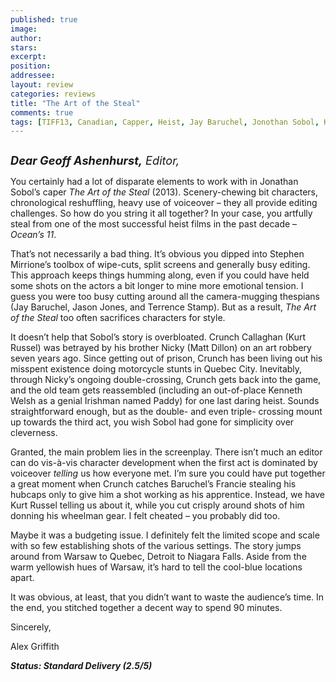 ```yaml
---
published: true
image:
author: 
stars: 
excerpt: 
position: 
addressee: 
layout: review
categories: reviews
title: "The Art of the Steal"
comments: true
tags: [TIFF13, Canadian, Capper, Heist, Jay Baruchel, Jonothan Sobol, Kurt Russell, Letters, Matt Dillon, Ocean's 11, The Art of Steal, TIFF, Toronto International Film Festival]
---
```

<div><p><span class="full-image-block ssNonEditable"><span><a href="/letters/2013/9/20/the-art-of-steal.html"><img src="http://static.squarespace.com/static/5005f6bcc4aa41161b33e89e/5329cf1fe4b07c068ebf74de/5329cf1fe4b07c068ebf78cb/1379692649004/The%20Art%20of%20Steal.jpg" alt="" /></a></span></span></p>
<p><em style="font-size:130%;"><strong>Dear Geoff Ashenhurst,</strong> Editor,</em></p>
<p>You certainly had a lot of disparate elements to work with in Jonathan Sobol&rsquo;s caper <em>The Art of the Steal</em> (2013). Scenery-chewing bit characters, chronological reshuffling, heavy use of voiceover &ndash; they all provide editing challenges. So how do you string it all together? In your case, you artfully steal from one of the most successful heist films in the past decade &ndash; <em>Ocean&rsquo;s 11</em>.</p>
<p>That&rsquo;s not necessarily a bad thing. It&rsquo;s obvious you dipped into Stephen Mirrione&rsquo;s toolbox of wipe-cuts, split screens and generally busy editing. This approach keeps things humming along, even if you could have held some shots on the actors a bit longer to mine more emotional tension. I guess you were too busy cutting around all the camera-mugging thespians (Jay Baruchel, Jason Jones, and Terrence Stamp). But as a result, <em>The Art of the Steal</em> too often sacrifices characters for style.</p>
<p>It doesn&rsquo;t help that Sobol&rsquo;s story is overbloated. Crunch Callaghan (Kurt Russel) was betrayed by his brother Nicky (Matt Dillon) on an art robbery seven years ago. Since getting out of prison, Crunch has been living out his misspent existence doing motorcycle stunts in Quebec City. Inevitably, through Nicky&rsquo;s ongoing double-crossing, Crunch gets back into the game, and the old team gets reassembled (including an out-of-place Kenneth Welsh as a genial Irishman named Paddy) for one last daring heist. Sounds straightforward enough, but as the double- and even triple- crossing mount up towards the third act, you wish Sobol had gone for simplicity over cleverness.</p>
<p>Granted, the main problem lies in the screenplay. There isn&rsquo;t much an editor can do vis-&agrave;-vis character development when the first act is dominated by voiceover <em>telling</em> us how everyone met. I&rsquo;m sure you could have put together a great moment when Crunch catches Baruchel&rsquo;s Francie stealing his hubcaps only to give him a shot working as his apprentice. Instead, we have Kurt Russel telling us about it, while you cut crisply around shots of him donning his wheelman gear. I felt cheated &ndash; you probably did too.</p>
<p>Maybe it was a budgeting issue. I definitely felt the limited scope and scale with so few establishing shots of the various settings. The story jumps around from Warsaw to Quebec, Detroit to Niagara Falls. Aside from the warm yellowish hues of Warsaw, it&rsquo;s hard to tell the cool-blue locations apart.</p>
<p>It was obvious, at least, that you didn&rsquo;t want to waste the audience&rsquo;s time. In the end, you stitched together a decent way to spend 90 minutes.</p>
<p>Sincerely,</p>
<p>Alex Griffith</p>
<p><strong><em>Status: Standard Delivery (2.5/5)</em></strong></p></div>
